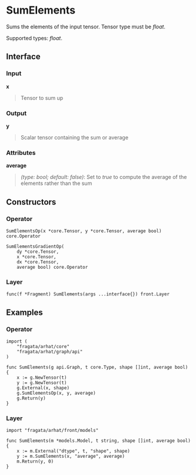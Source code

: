 
# SumElements

Sums the elements of the input tensor. Tensor type must be *float*.

Supported types: *float*.

## Interface

### Input

**x**

>Tensor to sum up

### Output

**y**

>Scalar tensor containing the sum or average

### Attributes

**average**

>*(type: bool; default: false)*: Set to *true* to compute the average of the elements  rather than the sum


## Constructors

### Operator


```
SumElementsOp(x *core.Tensor, y *core.Tensor, average bool) core.Operator

SumElementsGradientOp(
    dy *core.Tensor,
    x *core.Tensor,
    dx *core.Tensor,
    average bool) core.Operator
```


### Layer


```
func(f *Fragment) SumElements(args ...interface{}) front.Layer
```


## Examples

### Operator


```
import (
    "fragata/arhat/core"
    "fragata/arhat/graph/api"
)

func SumElements(g api.Graph, t core.Type, shape []int, average bool) {
    x := g.NewTensor(t)
    y := g.NewTensor(t)
    g.External(x, shape)
    g.SumElementsOp(x, y, average)
    g.Return(y)
}
```


### Layer


```
import "fragata/arhat/front/models"

func SumElements(m *models.Model, t string, shape []int, average bool) {
    x := m.External("dtype", t, "shape", shape)
    y := m.SumElements(x, "average", average)
    m.Return(y, 0)
}
```


